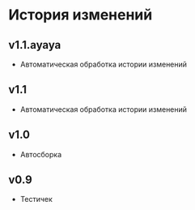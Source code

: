 # История изменений 

## v1.1.ayaya

* Автоматическая обработка истории изменений

## v1.1

* Автоматическая обработка истории изменений

## v1.0
* Автосборка

## v0.9
* Тестичек